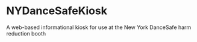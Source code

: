 # NYDanceSafeKiosk
A web-based informational kiosk for use at the New York DanceSafe harm reduction booth


